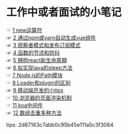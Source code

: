 # 工作中或者面试的小笔记
☞ [1 new运算符](doc/1.理解new运算符.md)  
☞ [2 通过npm或yarn自动生成vue组件](doc/2.通过npm或yarn自动生成vue组件.md)  
☞ [3 观察者模式和发布订阅模式](doc/3.观察者模式和发布订阅模式.md)  
☞ [4 函数的节流和防抖](doc/4.函数的节流和防抖.md)  
☞ [5 拥抱react新生命周期](doc/5.拥抱react新生命周期.md)  
☞ [6 拟实现java的sleep方法](doc/6.拟实现java的sleep方法.md)   
☞ [7 Node.js的Path模块](doc/7.Node.js的Path模块.md)  
☞ [8 Loader和plugin的区别](doc/8.Loader和plugin的区别.md)  
☞ [9 移动端开发的小tips](doc/9.移动端开发的小tips.md.md)  
☞ [10 浏览器的页面渲染机制](doc/10.浏览器的页面渲染机制.md)  
☞ [11 koa中间件](doc/11.koa中间件.md)  
☞ [12 数组去重多种方法](doc/12.数组去重多种方法.md)  

tips: 2d87163c7abb0c95b45e111a5c3f3064
